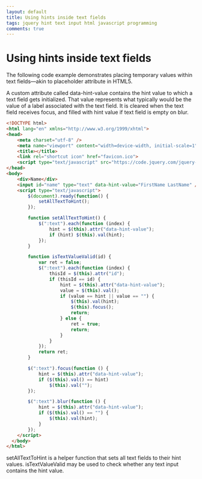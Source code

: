 ```yaml
---
layout: default
title: Using hints inside text fields
tags: jquery hint text input html javascript programming
comments: true
---
```

# Using hints inside text fields

The following code example demonstrates placing temporary values within text fields&mdash;akin to placeholder attribute in HTML5.

A custom attribute called data-hint-value contains the hint value to which a text field gets initialized. That value represents what typically would be the value of a label associated with the text field. It is cleared when the text field receives focus, and filled with hint value if text field is empty on blur.

```html
<!DOCTYPE html>
<html lang="en" xmlns="http://www.w3.org/1999/xhtml">
<head>
    <meta charset="utf-8" />
    <meta name="viewport" content="width=device-width, initial-scale=1">
    <title></title>
    <link rel="shortcut icon" href="favicon.ico">
    <script type="text/javascript" src="https://code.jquery.com/jquery-2.1.4.min.js"></script>
</head>
<body>
    <div>Name</div>
    <input id="name" type="text" data-hint-value="FirstName LastName" />
    <script type="text/javascript">
        $(document).ready(function() {
            setAllTextToHint();
        });

        function setAllTextToHint() {
            $(":text").each(function (index) {
                hint = $(this).attr("data-hint-value");
                if (hint) $(this).val(hint);
            });
        }

        function isTextValueValid(id) {
            var ret = false;
            $(":text").each(function (index) {
                thisId = $(this).attr("id");
                if (thisId == id) {
                    hint = $(this).attr("data-hint-value");
                    value = $(this).val();
                    if (value == hint || value == "") {
                        $(this).val(hint);
                        $(this).focus();
                        return;
                    } else {
                        ret = true;
                        return;
                    }
                }
            });
            return ret;
        }

        $(":text").focus(function () {
            hint = $(this).attr("data-hint-value");
            if ($(this).val() == hint)
                $(this).val("");
        });

        $(":text").blur(function () {
            hint = $(this).attr("data-hint-value");
            if ($(this).val() == "") {
                $(this).val(hint);
            }
        });
    </script>
  </body>
</html>
```

setAllTextToHint is a helper function that sets all text fields to their hint values. isTextValueValid may be used to check whether any text input contains the hint value.
